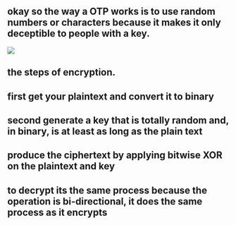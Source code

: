 <h2> okay so the way a OTP works is to use random numbers or characters because it makes it only deceptible to people with a key.</h2>
<img src="https://i.ytimg.com/vi/vEbaF1jmbcM/maxresdefault.jpg">
<h2> the steps of encryption. </h2>
<h2>first get your plaintext and convert it to binary</h2>
<h2>second generate a key that is totally random and, in binary, is at least as long as the plain text </h2>
<h2>produce the ciphertext by applying bitwise XOR on the plaintext and key</h2>
<h2> to decrypt its the same process because the operation is bi-directional, it does the same process as it encrypts</h2>


